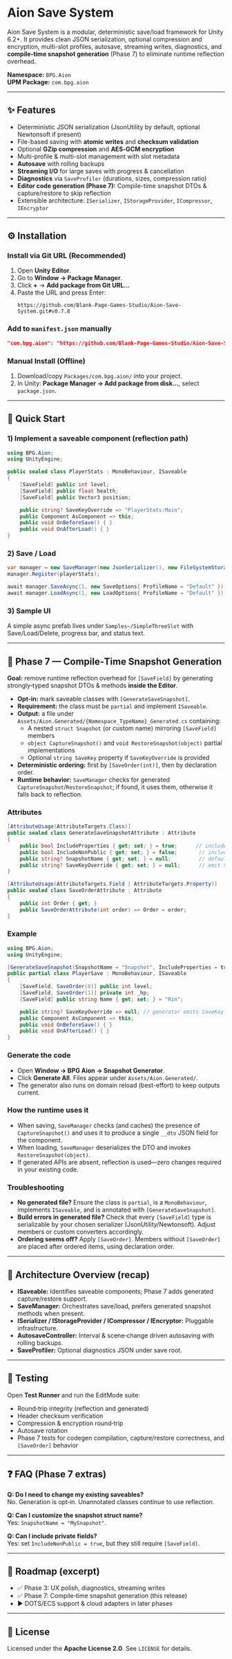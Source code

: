 # Aion Save System

Aion Save System is a modular, deterministic save/load framework for Unity 6.2+. It provides clean JSON serialization, optional compression and encryption, multi-slot profiles, autosave, streaming writes, diagnostics, and **compile‑time snapshot generation** (Phase 7) to eliminate runtime reflection overhead.

**Namespace:** `BPG.Aion`  
**UPM Package:** `com.bpg.aion`

---

## ✨ Features
- Deterministic JSON serialization (JsonUtility by default, optional Newtonsoft if present)
- File-based saving with **atomic writes** and **checksum validation**
- Optional **GZip compression** and **AES‑GCM encryption**
- Multi-profile & multi-slot management with slot metadata
- **Autosave** with rolling backups
- **Streaming I/O** for large saves with progress & cancellation
- **Diagnostics** via `SaveProfiler` (durations, sizes, compression ratio)
- **Editor code generation (Phase 7):** Compile-time snapshot DTOs & capture/restore to skip reflection
- Extensible architecture: `ISerializer`, `IStorageProvider`, `ICompressor`, `IEncryptor`

---

## ⚙️ Installation

### Install via Git URL (Recommended)
1. Open **Unity Editor**.
2. Go to **Window → Package Manager**.
3. Click **+** → **Add package from Git URL...**
4. Paste the URL and press Enter:
   ```
   https://github.com/Blank-Page-Games-Studio/Aion-Save-System.git#v0.7.8
   ```

### Add to `manifest.json` manually
```json
"com.bpg.aion": "https://github.com/Blank-Page-Games-Studio/Aion-Save-System.git#v0.7.8"
```

### Manual Install (Offline)
1. Download/copy `Packages/com.bpg.aion/` into your project.
2. In Unity: **Package Manager → Add package from disk…**, select `package.json`.

---

## 🚀 Quick Start

### 1) Implement a saveable component (reflection path)
```csharp
using BPG.Aion;
using UnityEngine;

public sealed class PlayerStats : MonoBehaviour, ISaveable
{
    [SaveField] public int level;
    [SaveField] public float health;
    [SaveField] public Vector3 position;

    public string? SaveKeyOverride => "PlayerStats:Main";
    public Component AsComponent => this;
    public void OnBeforeSave() { }
    public void OnAfterLoad() { }
}
```

### 2) Save / Load
```csharp
var manager = new SaveManager(new JsonSerializer(), new FileSystemStorage());
manager.Register(playerStats);

await manager.SaveAsync(1, new SaveOptions{ ProfileName = "Default" });
await manager.LoadAsync(1, new LoadOptions{ ProfileName = "Default" });
```

### 3) Sample UI
A simple async prefab lives under `Samples~/SimpleThreeSlot` with Save/Load/Delete, progress bar, and status text.

---

## 🧠 Phase 7 — Compile‑Time Snapshot Generation

**Goal:** remove runtime reflection overhead for `[SaveField]` by generating strongly‑typed snapshot DTOs & methods **inside the Editor**.

- **Opt‑in:** mark saveable classes with `[GenerateSaveSnapshot]`.
- **Requirement:** the class must be `partial` and implement `ISaveable`.
- **Output:** a file under `Assets/Aion.Generated/{Namespace_TypeName}_Generated.cs` containing:
  - A nested `struct Snapshot` (or custom name) mirroring `[SaveField]` members
  - `object CaptureSnapshot()` and `void RestoreSnapshot(object)` partial implementations
  - Optional `string SaveKey` property if `SaveKeyOverride` is provided
- **Deterministic ordering:** first by `[SaveOrder(int)]`, then by declaration order.
- **Runtime behavior:** `SaveManager` checks for generated `CaptureSnapshot`/`RestoreSnapshot`; if found, it uses them, otherwise it falls back to reflection.

### Attributes
```csharp
[AttributeUsage(AttributeTargets.Class)]
public sealed class GenerateSaveSnapshotAttribute : Attribute
{
    public bool IncludeProperties { get; set; } = true;      // include [SaveField] properties
    public bool IncludeNonPublic { get; set; } = false;       // include private/protected with [SaveField]
    public string? SnapshotName { get; set; } = null;         // defaults to "Snapshot"
    public string? SaveKeyOverride { get; set; } = null;      // emit SaveKey property with constant value
}

[AttributeUsage(AttributeTargets.Field | AttributeTargets.Property)]
public sealed class SaveOrderAttribute : Attribute
{
    public int Order { get; }
    public SaveOrderAttribute(int order) => Order = order;
}
```

### Example
```csharp
using BPG.Aion;
using UnityEngine;

[GenerateSaveSnapshot(SnapshotName = "Snapshot", IncludeProperties = true, SaveKeyOverride = "Player")]
public partial class PlayerSave : MonoBehaviour, ISaveable
{
    [SaveField, SaveOrder(0)] public int level;
    [SaveField, SaveOrder(1)] private int _hp;
    [SaveField] public string Name { get; set; } = "Rin";

    public string? SaveKeyOverride => null; // generator emits SaveKey when SaveKeyOverride was set in attribute
    public Component AsComponent => this;
    public void OnBeforeSave() { }
    public void OnAfterLoad() { }
}
```

### Generate the code
- Open **Window → BPG Aion → Snapshot Generator**.
- Click **Generate All**. Files appear under `Assets/Aion.Generated/`.
- The generator also runs on domain reload (best-effort) to keep outputs current.

### How the runtime uses it
- When saving, `SaveManager` checks (and caches) the presence of `CaptureSnapshot()` and uses it to produce a single `__dto` JSON field for the component.
- When loading, `SaveManager` deserializes the DTO and invokes `RestoreSnapshot(object)`.
- If generated APIs are absent, reflection is used—zero changes required in your existing code.

### Troubleshooting
- **No generated file?** Ensure the class is `partial`, is a `MonoBehaviour`, implements `ISaveable`, and is annotated with `[GenerateSaveSnapshot]`.
- **Build errors in generated file?** Check that every `[SaveField]` type is serializable by your chosen serializer (JsonUtility/Newtonsoft). Adjust members or custom converters accordingly.
- **Ordering seems off?** Apply `[SaveOrder]`. Members without `[SaveOrder]` are placed after ordered items, using declaration order.

---

## 🧩 Architecture Overview (recap)
- **ISaveable:** Identifies saveable components; Phase 7 adds generated capture/restore support.
- **SaveManager:** Orchestrates save/load, prefers generated snapshot methods when present.
- **ISerializer / IStorageProvider / ICompressor / IEncryptor:** Pluggable infrastructure.
- **AutosaveController:** Interval & scene‑change driven autosaving with rolling backups.
- **SaveProfiler:** Optional diagnostics JSON under save root.

---

## 🧪 Testing
Open **Test Runner** and run the EditMode suite:
- Round‑trip integrity (reflection and generated)
- Header checksum verification
- Compression & encryption round‑trip
- Autosave rotation
- Phase 7 tests for codegen compilation, capture/restore correctness, and `[SaveOrder]` behavior

---

## ❓ FAQ (Phase 7 extras)
**Q: Do I need to change my existing saveables?**  
No. Generation is opt‑in. Unannotated classes continue to use reflection.

**Q: Can I customize the snapshot struct name?**  
Yes: `SnapshotName = "MySnapshot"`.

**Q: Can I include private fields?**  
Yes: set `IncludeNonPublic = true`, but they still require `[SaveField]`.

---

## 🧱 Roadmap (excerpt)
- ✅ Phase 3: UX polish, diagnostics, streaming writes
- ✅ Phase 7: Compile‑time snapshot generation (this release)
- ▶ DOTS/ECS support & cloud adapters in later phases

---

## 📜 License
Licensed under the **Apache License 2.0**. See `LICENSE` for details.
